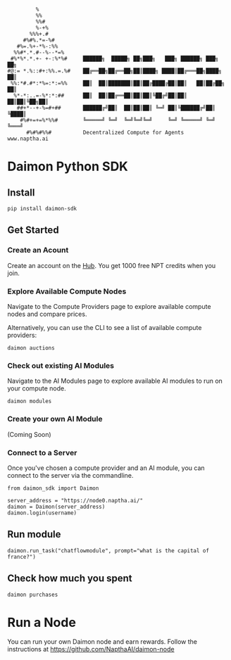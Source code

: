 
             %
             %%
             %%#
             %-+%
           %%%+.#
         #%#%.*=-%#
       #%=.%+-*%-:%%
      %%#*.*.#--%--*=%
     #%*%*.*.+- +-:%*%#     ██████╗  █████╗ ██╗███╗   ███╗ ██████╗ ███╗   ██╗ 
    #@:= *.%::#+:%%.=.%#    ██╔══██╗██╔══██╗██║████╗ ████║██╔═══██╗████╗  ██║
     %%:*#.#*:*%=:*:=%%     ██║  ██║███████║██║██╔████╔██║██║   ██║██╔██╗ ██║
      %*-*:..=-%*:*:##      ██║  ██║██╔══██║██║██║╚██╔╝██║██║   ██║██║╚██╗██║
       ##+*--+-%=#+##       ██████╔╝██║  ██║██║██║ ╚═╝ ██║╚██████╔╝██║ ╚████║
        #%#+=+=%*%%#        ╚═════╝ ╚═╝  ╚═╝╚═╝╚═╝     ╚═╝ ╚═════╝ ╚═╝  ╚═══╝
          #%#%#%%#          Decentralized Compute for Agents   www.naptha.ai

# Daimon Python SDK

## Install

```
pip install daimon-sdk
```

## Get Started

### Create an Acount

Create an account on the [Hub](https://hub.naptha.ai/). You get 1000 free NPT credits when you join. 

### Explore Available Compute Nodes

Navigate to the Compute Providers page to explore available compute nodes and compare prices. 

Alternatively, you can use the CLI to see a list of available compute providers:

```
daimon auctions
```

### Check out existing AI Modules

Navigate to the AI Modules page to explore available AI modules to run on your compute node.

```
daimon modules
```

### Create your own AI Module

(Coming Soon)

### Connect to a Server

Once you've chosen a compute provider and an AI module, you can connect to the server via the commandline.

```
from daimon_sdk import Daimon

server_address = "https://node0.naptha.ai/"
daimon = Daimon(server_address)
daimon.login(username)
```

## Run module

```
daimon.run_task("chatflowmodule", prompt="what is the capital of france?")
```

## Check how much you spent

```
daimon purchases
```

# Run a Node

You can run your own Daimon node and earn rewards. Follow the instructions at https://github.com/NapthaAI/daimon-node